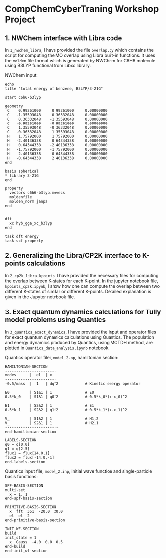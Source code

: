 # CompChemCyberTraning Workshop Project

## 1. NWChem interface with Libra code

In `1_nwchem_libra`, I have provided the file `overlap.py` which contains the script for computing the MO overlap using Libra built-in functions. 
It uses the `molden` file format which is generated by NWChem for C6H6 molecule using B3LYP functional from Libxc library. 

NWChem input:
```
echo
title "total energy of benzene, B3LYP/3-21G"

start c6h6-b3lyp

geometry
 C    0.99261000     0.99261000     0.00000000
 C   -1.35593048     0.36332048     0.00000000
 C    0.36332048    -1.35593048     0.00000000
 C   -0.99261000    -0.99261000     0.00000000
 C    1.35593048    -0.36332048     0.00000000
 C   -0.36332048     1.35593048     0.00000000
 H    1.75792000     1.75792000     0.00000000
 H   -2.40136338     0.64344338     0.00000000
 H    0.64344338    -2.40136338     0.00000000
 H   -1.75792000    -1.75792000     0.00000000
 H    2.40136338    -0.64344338     0.00000000
 H   -0.64344338     2.40136338     0.00000000
end

basis spherical
* library 3-21G
end

property 
  vectors c6h6-b3lyp.movecs  
  moldenfile   
  molden_norm janpa 
end


dft
  xc hyb_gga_xc_b3lyp
end

task dft energy
task scf property
```

## 2. Generalizing the Libra/CP2K interface to K-points calculations

In `2_cp2k_libra_kpoints`, I have provided the necessary files for computing the overlap between K-states for each K-point. 
In the jupyter notebook file, `kpoints_cp2k.ipynb`, I show how one can compute the overlap between 
two different K-states of similar or different K-points.  Detailed explanation is given in the Jupyter notebook file.


## 3. Exact quantum dynamics calculations for Tully model problems using Quantics

In `3_quantics_exact_dynamics`, I have provided the input and operator files for exact quantum dynamics calculations using Quantics. 
The population and energy dynamics produced by Quantics, using MCTDH method, are plotted in `Quantics_data_analysis.ipynb` notebook.

Quantics operator filei, `model_2.op`, hamiltonian section:

```
HAMILTONIAN-SECTION
-----------------------
modes      |  el  | x 
-----------------------
-0.5/mass  |  1   | dq^2            # Kinetic energy operator

E0         | S1&1 | 1               # E0
0.5*k_0    | S1&1 | q0^2            # 0.5*k_0*(x-x_0)^2

E1         | S2&2 | 1               # E1
0.5*k_1    | S2&2 | q1^2            # 0.5*k_1*(x-x_1)^2

V_         | S1&2 | 1               # H1,2
V_         | S2&1 | 1               # H2,1
------------------------
end-hamiltonian-section

LABELS-SECTION
q0 = q[0.0]
q1 = q[2.5]
flux1 = flux[14.0,1]
flux2 = flux[-14.0,-1]
end-labels-section
```

Quantics input file, `model_2.inp`, initial wave function and single-particle basis functions:
```
SPF-BASIS-SECTION
multi-set
  x = 1, 1
end-spf-basis-section

PRIMITIVE-BASIS-SECTION
  x  fft  351  -20.0  20.0
  el  el  2
end-primitive-basis-section

INIT_WF-SECTION
build
init_state = 1
  x  Gauss  -4.0  0.0  0.5
end-build
end-init_wf-section
```
